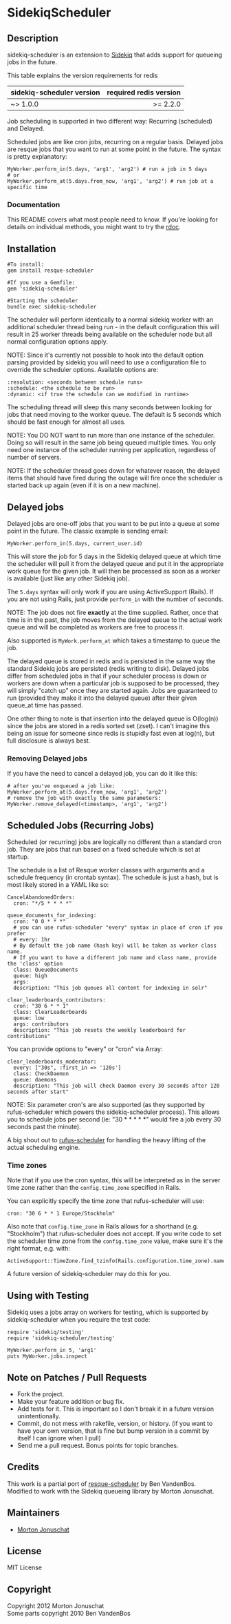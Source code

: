 # SidekiqScheduler

## Description

sidekiq-scheduler is an extension to [Sidekiq](http://github.com/mperham/sidekiq)
that adds support for queueing jobs in the future.

This table explains the version requirements for redis

| sidekiq-scheduler version | required redis version|
|:--------------------------|----------------------:|
| ~> 1.0.0                  | >= 2.2.0              |

Job scheduling is supported in two different way: Recurring (scheduled) and
Delayed.

Scheduled jobs are like cron jobs, recurring on a regular basis.  Delayed
jobs are resque jobs that you want to run at some point in the future.
The syntax is pretty explanatory:

    MyWorker.perform_in(5.days, 'arg1', 'arg2') # run a job in 5 days
    # or
    MyWorker.perform_at(5.days.from_now, 'arg1', 'arg2') # run job at a specific time

### Documentation

This README covers what most people need to know. If you're looking for
details on individual methods, you might want to try the [rdoc](http://rdoc.info/github/yabawock/sidekiq-scheduler/master/frames).


## Installation

    #To install:
    gem install resque-scheduler

    #If you use a Gemfile:
    gem 'sidekiq-scheduler'

    #Starting the scheduler
    bundle exec sidekiq-scheduler

The scheduler will perform identically to a normal sidekiq worker with
an additional scheduler thread being run - in the default configuration
this will result in 25 worker threads being available on the scheduler
node but all normal configuration options apply.

NOTE: Since it's currently not possible to hook into the default option
parsing provided by sidekiq you will need to use a configuration file to
override the scheduler options.
Available options are:

    :resolution: <seconds between schedule runs>
    :schedule: <the schedule to be run>
    :dynamic: <if true the schedule can we modified in runtime>

The scheduling thread will sleep this many seconds between looking for
jobs that need moving to the worker queue. The default is 5 seconds
which should be fast enough for almost all uses.

NOTE: You DO NOT want to run more than one instance of the scheduler.  Doing
so will result in the same job being queued multiple times.  You only need one
instance of the scheduler running per application, regardless of number of servers.

NOTE: If the scheduler thread goes down for whatever reason, the delayed items
that should have fired during the outage will fire once the scheduler is
started back up again (even if it is on a new machine).

## Delayed jobs

Delayed jobs are one-off jobs that you want to be put into a queue at some point
in the future. The classic example is sending email:

    MyWorker.perform_in(5.days, current_user.id)

This will store the job for 5 days in the Sidekiq delayed queue at which time
the scheduler will pull it from the delayed queue and put it in the appropriate 
work queue for the given job. It will then be processed as soon as a worker is 
available (just like any other Sidekiq job).

The `5.days` syntax will only work if you are using ActiveSupport (Rails). If you
are not using Rails, just provide `perform_in` with the number of seconds.

NOTE: The job does not fire **exactly** at the time supplied. Rather, once that
time is in the past, the job moves from the delayed queue to the actual work
queue and will be completed as workers are free to process it.

Also supported is `MyWork.perform_at` which takes a timestamp to queue the job.

The delayed queue is stored in redis and is persisted in the same way the
standard Sidekiq jobs are persisted (redis writing to disk). Delayed jobs differ
from scheduled jobs in that if your scheduler process is down or workers are
down when a particular job is supposed to be processed, they will simply "catch up"
once they are started again.  Jobs are guaranteed to run (provided they make it
into the delayed queue) after their given queue_at time has passed.

One other thing to note is that insertion into the delayed queue is O(log(n))
since the jobs are stored in a redis sorted set (zset).  I can't imagine this
being an issue for someone since redis is stupidly fast even at log(n), but full
disclosure is always best.

### Removing Delayed jobs

If you have the need to cancel a delayed job, you can do it like this:

    # after you've enqueued a job like:
    MyWorker.perform_at(5.days.from_now, 'arg1', 'arg2')
    # remove the job with exactly the same parameters:
    MyWorker.remove_delayed(<timestamp>, 'arg1', 'arg2')

## Scheduled Jobs (Recurring Jobs)

Scheduled (or recurring) jobs are logically no different than a standard cron
job.  They are jobs that run based on a fixed schedule which is set at
startup.

The schedule is a list of Resque worker classes with arguments and a
schedule frequency (in crontab syntax).  The schedule is just a hash, but
is most likely stored in a YAML like so:

    CancelAbandonedOrders:
      cron: "*/5 * * * *"

    queue_documents_for_indexing:
      cron: "0 0 * * *"
      # you can use rufus-scheduler "every" syntax in place of cron if you prefer
      # every: 1hr
      # By default the job name (hash key) will be taken as worker class name.
      # If you want to have a different job name and class name, provide the 'class' option
      class: QueueDocuments
      queue: high
      args:
      description: "This job queues all content for indexing in solr"

    clear_leaderboards_contributors:
      cron: "30 6 * * 1"
      class: ClearLeaderboards
      queue: low
      args: contributors
      description: "This job resets the weekly leaderboard for contributions"

You can provide options to "every" or "cron" via Array:

    clear_leaderboards_moderator:
      every: ["30s", :first_in => '120s']
      class: CheckDaemon
      queue: daemons
      description: "This job will check Daemon every 30 seconds after 120 seconds after start"


NOTE: Six parameter cron's are also supported (as they supported by
rufus-scheduler which powers the sidekiq-scheduler process).  This allows you
to schedule jobs per second (ie: "30 * * * * *" would fire a job every 30
seconds past the minute).

A big shout out to [rufus-scheduler](http://github.com/jmettraux/rufus-scheduler)
for handling the heavy lifting of the actual scheduling engine.

### Time zones

Note that if you use the cron syntax, this will be interpreted as in the server time zone
rather than the `config.time_zone` specified in Rails.

You can explicitly specify the time zone that rufus-scheduler will use:

    cron: "30 6 * * 1 Europe/Stockholm"

Also note that `config.time_zone` in Rails allows for a shorthand (e.g. "Stockholm")
that rufus-scheduler does not accept. If you write code to set the scheduler time zone
from the `config.time_zone` value, make sure it's the right format, e.g. with:

    ActiveSupport::TimeZone.find_tzinfo(Rails.configuration.time_zone).name

A future version of sidekiq-scheduler may do this for you.

## Using with Testing

Sidekiq uses a jobs array on workers for testing, which is supported by sidekiq-scheduler when you require the test code:

    require 'sidekiq/testing'
    require 'sidekiq-scheduler/testing'
    
    MyWorker.perform_in 5, 'arg1'
    puts MyWorker.jobs.inspect

## Note on Patches / Pull Requests

* Fork the project.
* Make your feature addition or bug fix.
* Add tests for it. This is important so I don't break it in a future version unintentionally.
* Commit, do not mess with rakefile, version, or history.
  (if you want to have your own version, that is fine but bump version in a commit by itself I can ignore when I pull)
* Send me a pull request. Bonus points for topic branches.

## Credits

This work is a partial port of [resque-scheduler](https://github.com/bvandenbos/resque-scheduler) by Ben VandenBos.  
Modified to work with the Sidekiq queueing library by Morton Jonuschat.

## Maintainers

* [Morton Jonuschat](https://github.com/yabawock)

## License

MIT License

## Copyright

Copyright 2012 Morton Jonuschat  
Some parts copyright 2010 Ben VandenBos  
